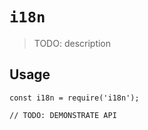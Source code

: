 # `i18n`

> TODO: description

## Usage

```
const i18n = require('i18n');

// TODO: DEMONSTRATE API
```

